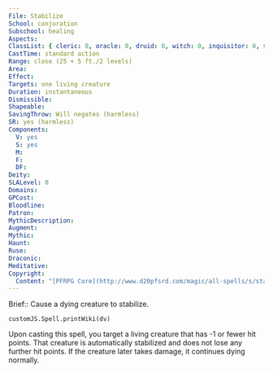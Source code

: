 ```yaml
---
File: Stabilize
School: conjuration
Subschool: healing
Aspects: 
ClassList: { cleric: 0, oracle: 0, druid: 0, witch: 0, inquisitor: 0, shaman: 0, occultist: 0, psychic: 0, spiritualist: 0, medium: 0 }
CastTime: standard action
Range: close (25 + 5 ft./2 levels)
Area: 
Effect: 
Targets: one living creature
Duration: instantaneous
Dismissible: 
Shapeable: 
SavingThrow: Will negates (harmless)
SR: yes (harmless)
Components:
  V: yes
  S: yes
  M: 
  F: 
  DF: 
Deity: 
SLALevel: 0
Domains: 
GPCost: 
Bloodline: 
Patron: 
MythicDescription: 
Augment: 
Mythic: 
Haunt: 
Ruse: 
Draconic: 
Meditative: 
Copyright:
  Content: "[PFRPG Core](http://www.d20pfsrd.com/magic/all-spells/s/stabilize)"
---
```

Brief:: Cause a dying creature to stabilize.

```dataviewjs
customJS.Spell.printWiki(dv)
```

Upon casting this spell, you target a living creature that has -1 or fewer hit points. That creature is automatically stabilized and does not lose any further hit points. If the creature later takes damage, it continues dying normally.
